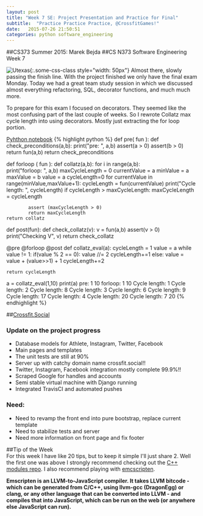 ```yaml
---
layout: post
title: "Week 7 SE: Project Presentation and Practice for Final"
subtitle:  "Practice Practice Practice, @CrossfitGames!"
date:   2015-07-26 21:50:51
categories: python software_engineering
---
```


##CS373 Summer 2015: Marek Bejda
##CS N373 Software Engineering Week 7

![Utexas](https://www.utexas.edu/sites/default/files/images/Trademarked_Silhouette2.jpg){:.some-css-class style="width: 50px"}
Almost there, slowly passing the finish line. With the project finished we only have the final exam Monday. Today we had a great team study session in which we discussed almost everything refactoring, SQL, decorator functions, and much much more. 

To prepare for this exam I focused on decorators. They seemed like the most confusing part of the last couple of weeks. So I rewrote Collatz max cycle length into using decorators. Mostly just extracting the for loop portion.

[Pyhthon notebook][notebook]
{% highlight python %}
def pre( fun ):
    def check_preconditions(a,b):
        print("pre: ", a,b)
        assert(a > 0)
        assert(b > 0)
        return fun(a,b)
    return check_preconditions

def forloop ( fun ):
    def collatz(a,b):
        for i in range(a,b):            
            print("forloop: ", a,b)
            maxCycleLength = 0
            currentValue = a
            minValue = a
            maxValue = b
            value = a
            cycleLength=0
            for currentValue in range(minValue,maxValue+1):
                cycleLength = fun(currentValue)
                print("Cycle length: ", cycleLength)
                if cycleLength > maxCycleLength:
                    maxCycleLength = cycleLength
                    
            assert (maxCycleLength > 0)
            return maxCycleLength
    return collatz

def post(fun):
    def check_collatz(v):
        v =  fun(a,b)
        assert(v > 0)
        print("Checking V", v)
    return check_collatz

@pre
@forloop
@post
def collatz_eval(a):
    cycleLength = 1
    value = a
    while value != 1:
        if(value % 2 == 0):
            value //= 2
            cycleLength+=1
        else:
            value = value + (value>>1) + 1
            cycleLength+=2
                
    return cycleLength
 
a = collatz_eval(1,10)
print(a)
pre:  1 10
forloop:  1 10
Cycle length:  1
Cycle length:  2
Cycle length:  8
Cycle length:  3
Cycle length:  6
Cycle length:  9
Cycle length:  17
Cycle length:  4
Cycle length:  20
Cycle length:  7
20
{% endhighlight %}



<script async class="speakerdeck-embed" data-id="7a703ebf2e1148788e1650d7ed697f2a" data-ratio="1.33333333333333" src="//speakerdeck.com/assets/embed.js"></script>


##[Crossfit.Social][social]

### __Update on the project progress__   

+ Database models for Athlete, Instagram, Twitter, Facebook  
+ Main pages and templates  
+ The unit tests are still at 90%   
+ Server up with catchy domain name crossfit.social!!  
+ Twitter, Instagram, Facebook integration mostly complete 99.9%!!  
+ Scraped Google for handles and accounts  
+ Semi stable virtual machine with Django running   
+ Integrated TravisCI and automated pushes   

### __Need:__  
+ Need to revamp the front end into pure bootstrap, replace current template  
+ Need to stabilize tests and server  
+ Need more information on front page and fix footer  

##Tip of the Week  
For this week I have like 20 tips, but to keep it simple I'll just share 2. Well the first one was above I strongly recommend checking out the [C++ modules repo][modulesrepo]. I also recommend playing with [emcscripten][emscripten]. 

__Emscripten is an LLVM-to-JavaScript compiler. It takes LLVM bitcode - which can be generated from C/C++, using llvm-gcc (DragonEgg) or clang, or any other language that can be converted into LLVM - and compiles that into JavaScript, which can be run on the web (or anywhere else JavaScript can run).__

[notebook]: https://gist.github.com/marek5050/86e4148923750be82dba
[modulesrepo]: https://github.com/kkaefer/node-cpp-modules
[emscripten]: https://github.com/kripken/emscripten
[social]: http://crossfit.social/